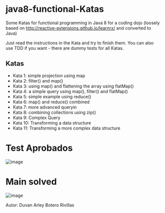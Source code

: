 java8-functional-Katas
======================
Some Katas for functional programming in Java 8 for a coding dojo (loosely based on http://reactive-extensions.github.io/learnrx/ and converted to Java)

Just read the instructions in the Kata and try to finish them. You can also use TDD if you want - there are dummy tests for all Katas.

Katas
-----

* Kata 1: simple projection using map
* Kata 2: filter() and map()
* Kata 3: using map() and flattening the array using flatMap()
* Kata 4: a simple query using map(), filter() and flatMap()
* Kata 5: simple example using reduce()
* Kata 6: map() and reduce() combined
* Kata 7: more advanced queryin
* Kata 8: combining collections using zip()
* Kata 9: Complex Query
* Kata 10: Transforming a data structure
* Kata 11: Transforming a more complex data structure


# Test Aprobados
![image](https://user-images.githubusercontent.com/96325513/170425220-17a06e30-c255-4fbd-a4f4-c613c05a532b.png)

# Main solved
![image](https://user-images.githubusercontent.com/96325513/170425459-0e29c098-9981-4af0-98de-a8895fc1560f.png)

Autor: Duvan Arley Botero Rivillas
